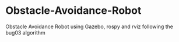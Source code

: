# Obstacle-Avoidance-Robot
Obstacle Avoidance Robot using Gazebo, rospy and rviz following the bug03 algorithm

